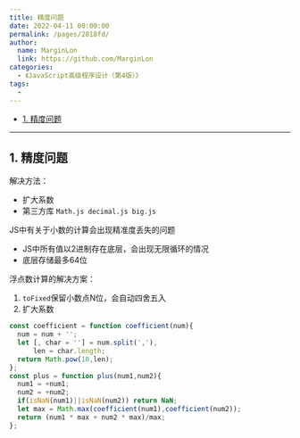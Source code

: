 ```yaml
---
title: 精度问题
date: 2022-04-11 00:00:00
permalink: /pages/2818fd/
author: 
  name: MarginLon
  link: https://github.com/MarginLon
categories: 
  - 《JavaScript高级程序设计（第4版）》
tags: 
  - 
---
```


- [1. 精度问题](#1-精度问题)

---

## 1. 精度问题

解决方法：

- 扩大系数
- 第三方库 `Math.js decimal.js big.js`
  
JS中有关于小数的计算会出现精准度丢失的问题

- JS中所有值以2进制存在底层，会出现无限循环的情况
- 底层存储最多64位

浮点数计算的解决方案：

1. `toFixed`保留小数点N位，会自动四舍五入
2. 扩大系数

```js
const coefficient = function coefficient(num){
  num = num + '';
  let [, char = ''] = num.split(','),
      len = char.length;
  return Math.pow(10,len);
};
const plus = function plus(num1,num2){
  num1 = +num1;
  num2 = +num2;
  if(isNaN(num1)||isNaN(num2)) return NaN;
  let max = Math.max(coefficient(num1),coefficient(num2));
  return (num1 * max + num2 * max)/max;
};
```
